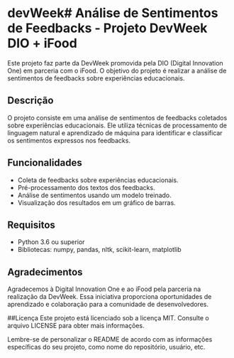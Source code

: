 # devWeek# Análise de Sentimentos de Feedbacks - Projeto DevWeek DIO + iFood

Este projeto faz parte da DevWeek promovida pela DIO (Digital Innovation One) em parceria com o iFood. O objetivo do projeto é realizar a análise de sentimentos de feedbacks sobre experiências educacionais.

## Descrição

O projeto consiste em uma análise de sentimentos de feedbacks coletados sobre experiências educacionais. Ele utiliza técnicas de processamento de linguagem natural e aprendizado de máquina para identificar e classificar os sentimentos expressos nos feedbacks.

## Funcionalidades

- Coleta de feedbacks sobre experiências educacionais.
- Pré-processamento dos textos dos feedbacks.
- Análise de sentimentos usando um modelo treinado.
- Visualização dos resultados em um gráfico de barras.

## Requisitos

- Python 3.6 ou superior
- Bibliotecas: numpy, pandas, nltk, scikit-learn, matplotlib

## Agradecimentos
Agradecemos à Digital Innovation One e ao iFood pela parceria na realização da DevWeek. Essa iniciativa proporciona oportunidades de aprendizado e colaboração para a comunidade de desenvolvedores.

##Licença
Este projeto está licenciado sob a licença MIT. Consulte o arquivo LICENSE para obter mais informações.

Lembre-se de personalizar o README de acordo com as informações específicas do seu projeto, como nome do repositório, usuário, etc.



